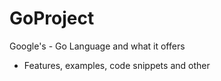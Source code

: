# GoProject
Google's - Go Language and what it offers

- Features, examples, code snippets and other
